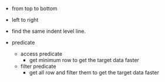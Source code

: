 - from top to bottom
- left to right
- find the same indent level line.

- predicate
  - access predicate
    - get minimum row to get the target data faster
  - filter predicate
    - get all row and filter them to get the target data faster
